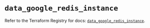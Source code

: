 # `data_google_redis_instance`

Refer to the Terraform Registry for docs: [`data_google_redis_instance`](https://registry.terraform.io/providers/hashicorp/google/6.28.0/docs/data-sources/redis_instance).
